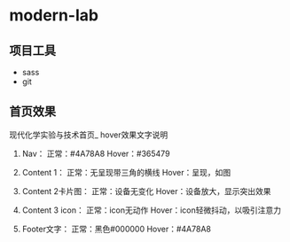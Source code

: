 # modern-lab
## 项目工具
- sass
- git

## 首页效果
现代化学实验与技术首页_ hover效果文字说明
1.	Nav：
正常：#4A78A8
Hover：#365479

2.	Content 1：
正常：无呈现带三角的横线
Hover：呈现，如图

3.	Content 2卡片图：
正常：设备无变化
Hover：设备放大，显示突出效果

4.	Content 3 icon：
正常：icon无动作
Hover：icon轻微抖动，以吸引注意力

5.	Footer文字：
正常：黑色#000000
Hover：#4A78A8
